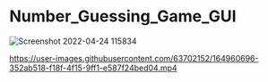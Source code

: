 # Number_Guessing_Game_GUI
![Screenshot 2022-04-24 115834](https://user-images.githubusercontent.com/63702152/164960695-3c938972-8ae8-4113-a9f4-6d0e884e8cb6.jpg)


https://user-images.githubusercontent.com/63702152/164960696-352ab518-f18f-4f15-9ff1-e587f24bed04.mp4

